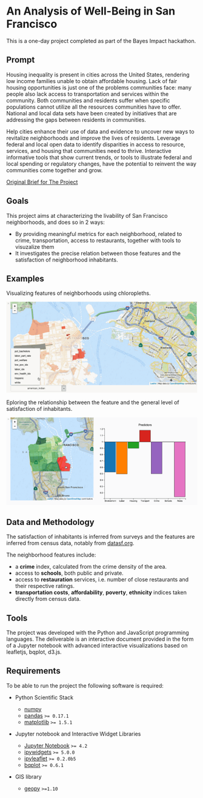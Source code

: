 # An Analysis of Well-Being in San Francisco

This is a one-day project completed as part of the Bayes Impact hackathon.

Prompt
------

Housing inequality is present in cities across the United States, rendering low
income families unable to obtain affordable housing. Lack of fair housing
opportunities is just one of the problems communities face: many people also
lack access to transportation and services within the community. Both
communities and residents suffer when specific populations cannot utilize all
the resources communities have to offer. National and local data sets have been
created by initiatives that are addressing the gaps between residents in
communities.

Help cities enhance their use of data and evidence to uncover new ways to
revitalize neighborhoods and improve the lives of residents. Leverage federal
and local open data to identify disparities in access to resource, services,
and housing that communities need to thrive. Interactive informative tools that
show current trends, or tools to illustrate federal and local spending or
regulatory changes, have the potential to reinvent the way communities come
together and grow.

[Original Brief for The Project](http://bayeshack.org/housing-and-urban-development.html)

Goals
-----
This project aims at characterizing the livability of San Francisco
neighborhoods, and does so in 2 ways:
- By providing meaningful metrics for each neighborhood, related to crime,
  transportation, access to restaurants, together with tools to visuzalize
  them
- It investigates the precise relation between those features and the
  satisfaction of neighborhood inhabitants.

Examples
--------

Visualizing features of neighborhoods using chloropleths.

![Chloropleth](./screencast-chloropleth.gif)

Eploring the relationship between the feature and the general level of
satisfaction of inhabitants.

![Screencast](./screencast-factors.gif)

Data and Methodology
--------------------
The satisfaction of inhabitants is inferred from surveys and the features are
inferred from census data, notably from <a href="http://datasf.org">datasf.org</a>.

The neighborhood features include:
- a <b>crime</b> index, calculated from the crime density of the area.
- access to <b>schools</b>, both public and private.
- access to <b>restauration</b> services, i.e. number of close restaurants and their respective ratings.
- <b>transportation costs</b>, <b>affordability</b>, <b>poverty</b>, <b>ethnicity</b> indices taken directly from census data.

Tools
-----

The project was developed with the Python and JavaScript programming languages.
The deliverable is an interactive document provided in the form of a Jupyter
notebook with advanced interactive visualizations based on leafletjs, bqplot,
d3.js.

Requirements
------------

To be able to run the project the following software is required:

 - Python Scientific Stack
   - [numpy](https://github.com/numpy/numpy)
   - [pandas](https://github.com/pydata/pandas) `>= 0.17.1`
   - [matplotlib](https://github.com/matplotlib/matplotlib) `>= 1.5.1`

 - Jupyter notebook and Interactive Widget Libraries
   - [Jupyter Notebook](https://github.com/jupyter/notebook) `>= 4.2`
   - [ipywidgets](https://github.com/ipython/ipywidgets) `>= 5.0.0`
   - [ipyleaflet](https://github.com/ellisonbg/ipyleaflet) `>= 0.2.0b5`
   - [bqplot](https://github.com/bloomberg/bqplot) `>= 0.6.1`

 - GIS library
   - [geopy](https://github.com/geopy/geopy) `>=1.10`
